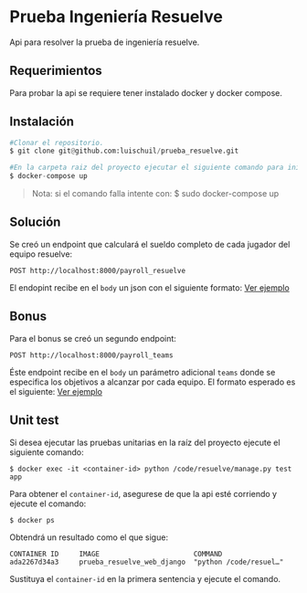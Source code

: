 # Prueba Ingeniería Resuelve
Api para resolver la prueba de ingeniería resuelve.

## Requerimientos
Para probar la api se requiere tener instalado docker y docker compose.

## Instalación
```python
#Clonar el repositorio.
$ git clone git@github.com:luischuil/prueba_resuelve.git

#En la carpeta raiz del proyecto ejecutar el siguiente comando para iniciar la api.
$ docker-compose up
```
>Nota: si el comando falla intente con: $ sudo docker-compose up

## Solución
Se creó un endpoint que calculará el sueldo completo de cada jugador del equipo resuelve:
```
POST http://localhost:8000/payroll_resuelve
```
El endopint recibe en el `body` un json con el siguiente formato: [Ver ejemplo](https://github.com/luischuil/prueba_resuelve/blob/master/resuelve/app/fixtures/request_payroll_resuelve.json) 

## Bonus
Para el bonus se creó un segundo endpoint:
```
POST http://localhost:8000/payroll_teams
```
Éste endpoint recibe en el `body` un parámetro adicional `teams` donde se especifica los objetivos a alcanzar por cada equipo. El formato esperado es el siguiente: [Ver ejemplo](https://github.com/luischuil/prueba_resuelve/blob/master/resuelve/app/fixtures/request_payroll_teams.json)

## Unit test
Si desea ejecutar las pruebas unitarias en la raíz del proyecto ejecute el siguiente comando:
```
$ docker exec -it <container-id> python /code/resuelve/manage.py test app
```
Para obtener el `container-id`, asegurese de que la api esté corriendo y ejecute el comando:
```
$ docker ps
```
Obtendrá un resultado como el que sigue:
```
CONTAINER ID     IMAGE                       COMMAND
ada2267d34a3     prueba_resuelve_web_django  "python /code/resuel…"
```
Sustituya el `container-id` en la primera sentencia y ejecute el comando.